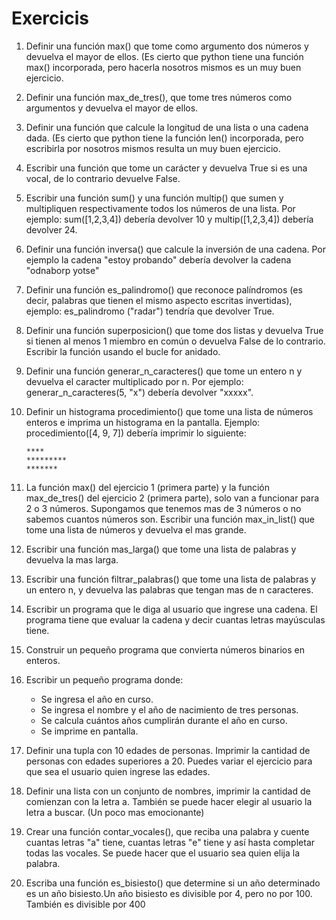 # Exercicis

1. Definir una función max() que tome como argumento dos números y devuelva el mayor de ellos. (Es cierto que python tiene una función max() incorporada, pero hacerla nosotros mismos es un muy buen ejercicio.

2. Definir una función max_de_tres(), que tome tres números como argumentos y devuelva el mayor de ellos.

3. Definir una función que calcule la longitud de una lista o una cadena dada. (Es cierto que python tiene la función len() incorporada, pero escribirla por nosotros mismos resulta un muy buen ejercicio.

4. Escribir una función que tome un carácter y devuelva True si es una vocal, de lo contrario devuelve False.

5. Escribir una función sum() y una función multip() que sumen y multipliquen respectivamente todos los números de una lista. Por ejemplo: sum([1,2,3,4]) debería devolver 10 y multip([1,2,3,4]) debería devolver 24.

6. Definir una función inversa() que calcule la inversión de una cadena. Por ejemplo la cadena "estoy probando" debería devolver la cadena "odnaborp yotse"

7. Definir una función es_palindromo() que reconoce palíndromos (es decir, palabras que tienen el mismo aspecto escritas invertidas), ejemplo: es_palindromo ("radar") tendría que devolver True.

8. Definir una función superposicion() que tome dos listas y devuelva True si tienen al menos 1 miembro en común o devuelva False de lo contrario. Escribir la función usando el bucle for anidado.

9. Definir una función generar_n_caracteres() que tome un entero n y devuelva el caracter multiplicado por n. Por ejemplo: generar_n_caracteres(5, "x") debería devolver "xxxxx".

10. Definir un histograma procedimiento() que tome una lista de números enteros e imprima un histograma en la pantalla. Ejemplo: procedimiento([4, 9, 7]) debería imprimir lo siguiente:

    ```text
    ****
    *********
    *******
    ```

11. La función max() del ejercicio 1 (primera parte) y la función max_de_tres() del ejercicio 2 (primera parte), solo van a funcionar para 2 o 3 números. Supongamos que tenemos mas de 3 números o no sabemos cuantos números son. Escribir una función max_in_list() que tome una lista de números y devuelva el mas grande.

12. Escribir una función mas_larga() que tome una lista de palabras y devuelva la mas larga.

13. Escribir una función filtrar_palabras() que tome una lista de palabras y un entero n, y devuelva las palabras que tengan mas de n caracteres.

14. Escribir un programa que le diga al usuario que ingrese una cadena. El programa tiene que evaluar la cadena y decir cuantas letras mayúsculas tiene.

15. Construir un pequeño programa que convierta números binarios en enteros.

16. Escribir un pequeño programa donde:

    - Se ingresa el año en curso.
    - Se ingresa el nombre y el año de nacimiento de tres personas.
    - Se calcula cuántos años cumplirán durante el año en curso.
    - Se imprime en pantalla.

17. Definir una tupla con 10 edades de personas.
Imprimir la cantidad de personas con edades superiores a 20.
Puedes variar el ejercicio para que sea el usuario quien ingrese las edades.

18. Definir una lista con un conjunto de nombres, imprimir la cantidad de comienzan con la letra a.
También se puede hacer elegir al usuario la letra a buscar.  (Un poco mas emocionante)

19. Crear una función contar_vocales(), que reciba una palabra y cuente cuantas letras "a" tiene, cuantas letras "e" tiene y así hasta completar todas las vocales.
Se puede hacer que el usuario sea quien elija la palabra.

20. Escriba una función es_bisiesto() que determine si un año determinado es un año
bisiesto.Un año bisiesto es divisible por 4, pero no por 100. También es divisible por 400

